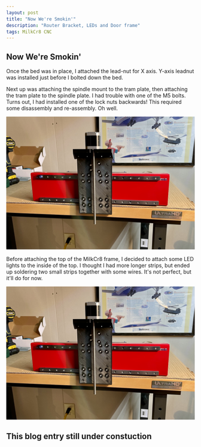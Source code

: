 ```yaml
---
layout: post
title: "Now We're Smokin'"
description: "Router Bracket, LEDs and Door frame"
tags: MilkCr8 CNC
---
```

## Now We're Smokin'

Once the bed was in place, I attached the lead-nut for X axis.  Y-axis leadnut was installed just before I bolted down the bed.

Next up was attaching the spindle mount to the tram plate, then attaching the tram plate to the spindle plate.  I had trouble with one of the M5 bolts.  Turns out, I had installed one of the lock nuts backwards!  This required some disassembly and re-assembly.  Oh well.

![MilkCr8 CNC frame](/assets/images/X-axis.jpeg)

Before attaching the top of the MilkCr8 frame, I decided to attach some LED lights to the inside of the top.  I thought I had more longer strips, but ended up soldering two small strips together with some wires.  It's not perfect, but it'll do for now.

![MilkCr8 CNC frame](/assets/images/X-axis.jpeg)

## This blog entry still under constuction

